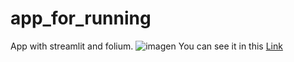 # app_for_running
App with streamlit and folium.
![imagen]([image1.PNG](https://raw.githubusercontent.com/sandroormeno/app_for_running/main/images/run.gif)) 
You can see it in this  [Link](https://sandroormeno-app-for-running-home-bamvr2.streamlit.app)
